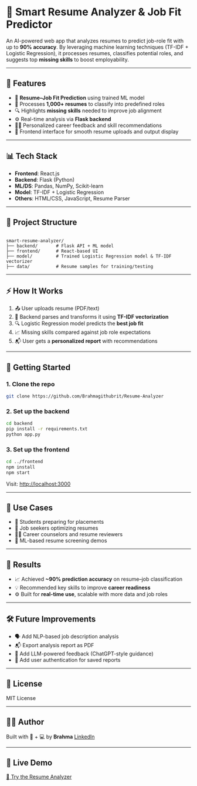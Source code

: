 
# 🧠 Smart Resume Analyzer & Job Fit Predictor

An AI-powered web app that analyzes resumes to predict job-role fit with up to **90% accuracy**. By leveraging machine learning techniques (TF-IDF + Logistic Regression), it processes resumes, classifies potential roles, and suggests top **missing skills** to boost employability.

---

## 🚀 Features

- 🎯 **Resume–Job Fit Prediction** using trained ML model
- 📂 Processes **1,000+ resumes** to classify into predefined roles
- 🔍 Highlights **missing skills** needed to improve job alignment
- ⚙️ Real-time analysis via **Flask backend**
- 🧑‍💼 Personalized career feedback and skill recommendations
- 🧾 Frontend interface for smooth resume uploads and output display

---

## 📊 Tech Stack

- **Frontend**: React.js  
- **Backend**: Flask (Python)  
- **ML/DS**: Pandas, NumPy, Scikit-learn  
- **Model**: TF-IDF + Logistic Regression  
- **Others**: HTML/CSS, JavaScript, Resume Parser

---

## 📁 Project Structure

```

smart-resume-analyzer/
├── backend/       # Flask API + ML model
├── frontend/      # React-based UI
├── model/         # Trained Logistic Regression model & TF-IDF vectorizer
├── data/          # Resume samples for training/testing

````

---

## ⚡ How It Works

1. 📤 User uploads resume (PDF/text)
2. 🧠 Backend parses and transforms it using **TF-IDF vectorization**
3. 🔍 Logistic Regression model predicts the **best job fit**
4. 📈 Missing skills compared against job role expectations
5. 📬 User gets a **personalized report** with recommendations

---

## 🧪 Getting Started

### 1. Clone the repo
```bash
git clone https://github.com/Brahmagithubrit/Resume-Analyzer

````

### 2. Set up the backend

```bash
cd backend
pip install -r requirements.txt
python app.py
```

### 3. Set up the frontend

```bash
cd ../frontend
npm install
npm start
```

Visit: [http://localhost:3000](http://localhost:3000)

---

## 📌 Use Cases

* 🚀 Students preparing for placements
* 🧠 Job seekers optimizing resumes
* 🧑‍🏫 Career counselors and resume reviewers
* 🧪 ML-based resume screening demos

---

## 🎯 Results

* 📈 Achieved **\~90% prediction accuracy** on resume–job classification
* 💡 Recommended key skills to improve **career readiness**
* ⚙️ Built for **real-time use**, scalable with more data and job roles

---

## 🛠️ Future Improvements

* 🗣️ Add NLP-based job description analysis
* 📬 Export analysis report as PDF
* 🧠 Add LLM-powered feedback (ChatGPT-style guidance)
* 🔐 Add user authentication for saved reports

---

## 📜 License

MIT License

---

## 👨‍💻 Author

Built with 💼 + 💻 by **Brahma**
[LinkedIn](https://www.linkedin.com/in/brahmananda-tosh-770995266/)

---

## 🔗 Live Demo

[🧠 Try the Resume Analyzer](https://your-live-site-link.com)





